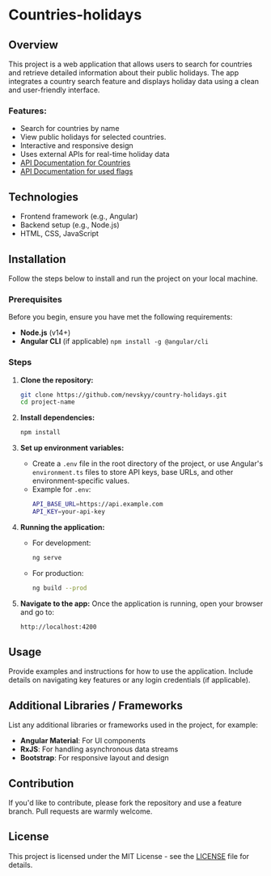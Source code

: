 # Countries-holidays

## Overview
This project is a web application that allows users to search for countries and retrieve detailed information about their public holidays. The app integrates a country search feature and displays holiday data using a clean and user-friendly interface.

### Features:
- Search for countries by name 
- View public holidays for selected countries.
- Interactive and responsive design
- Uses external APIs for real-time holiday data
- [API Documentation for Countries](https://date.nager.at/swagger/index.html)
- [API Documentation for used flags](https://flagsapi.com/#quick)

## Technologies
- Frontend framework (e.g., Angular)
- Backend setup (e.g., Node.js)
- HTML, CSS, JavaScript




## Installation

Follow the steps below to install and run the project on your local machine.

### Prerequisites
Before you begin, ensure you have met the following requirements:
- **Node.js** (v14+)
- **Angular CLI** (if applicable) `npm install -g @angular/cli`

### Steps

1. **Clone the repository:**
    ```bash
    git clone https://github.com/nevskyy/country-holidays.git
    cd project-name
    ```

2. **Install dependencies:**
    ```bash
    npm install
    ```

3. **Set up environment variables:**
    - Create a `.env` file in the root directory of the project, or use Angular's `environment.ts` files to store API keys, base URLs, and other environment-specific values.
    - Example for `.env`:
      ```bash
      API_BASE_URL=https://api.example.com
      API_KEY=your-api-key
      ```

4. **Running the application:**
    - For development:
      ```bash
      ng serve
      ```
    - For production:
      ```bash
      ng build --prod
      ```

5. **Navigate to the app:**
    Once the application is running, open your browser and go to:
    ```bash
    http://localhost:4200
    ```

## Usage

Provide examples and instructions for how to use the application. Include details on navigating key features or any login credentials (if applicable).

## Additional Libraries / Frameworks

List any additional libraries or frameworks used in the project, for example:
- **Angular Material**: For UI components
- **RxJS**: For handling asynchronous data streams
- **Bootstrap**: For responsive layout and design

## Contribution

If you'd like to contribute, please fork the repository and use a feature branch. Pull requests are warmly welcome.

## License

This project is licensed under the MIT License - see the [LICENSE](LICENSE) file for details.